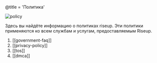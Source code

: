 @title = 'Политика'

![policy](/about-us/policy/page15-1005-full_medium.jpg)

Здесь вы найдёте информацию о политиках riseup. Эти политики применяются ко всем службам и услугам, предоставляемым Riseup.

1. [[government-faq]]
1. [[privacy-policy]]
1. [[tos]]
1. [[dmca]]
